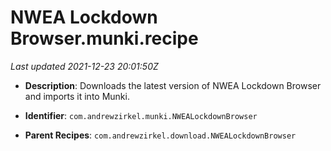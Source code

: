 # NWEA Lockdown Browser.munki.recipe

_Last updated 2021-12-23 20:01:50Z_

- **Description**: Downloads the latest version of NWEA Lockdown Browser and imports it into Munki.

- **Identifier**: `com.andrewzirkel.munki.NWEALockdownBrowser`

- **Parent Recipes**: `com.andrewzirkel.download.NWEALockdownBrowser`
